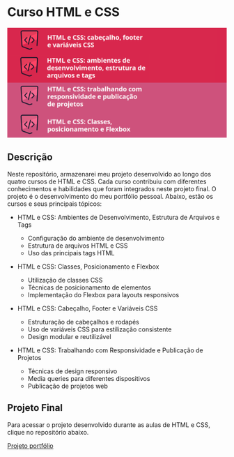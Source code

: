 # Curso HTML e CSS
<p align="center">
<img 
    src="./midia-readme/capa-readme-alura.png"
    width="700"  
/>
</p>

## Descrição
Neste repositório, armazenarei meu projeto desenvolvido ao longo dos quatro cursos de HTML e CSS. Cada curso contribuiu com diferentes conhecimentos e habilidades que foram integrados neste projeto final. O projeto é o desenvolvimento do meu portfólio pessoal. Abaixo, estão os cursos e seus principais tópicos:

- HTML e CSS: Ambientes de Desenvolvimento, Estrutura de Arquivos e Tags

  - Configuração do ambiente de desenvolvimento
  - Estrutura de arquivos HTML e CSS
  - Uso das principais tags HTML

- HTML e CSS: Classes, Posicionamento e Flexbox

  - Utilização de classes CSS
  - Técnicas de posicionamento de elementos
  - Implementação do Flexbox para layouts responsivos

- HTML e CSS: Cabeçalho, Footer e Variáveis CSS

  - Estruturação de cabeçalhos e rodapés
  - Uso de variáveis CSS para estilização consistente
  - Design modular e reutilizável
  
- HTML e CSS: Trabalhando com Responsividade e Publicação de Projetos

  - Técnicas de design responsivo
  - Media queries para diferentes dispositivos
  - Publicação de projetos web

## Projeto Final
Para acessar o projeto desenvolvido durante as aulas de HTML e CSS, clique no repositório abaixo.

<a href="https://github.com/SergioSinhoca/"
title="View repository">Projeto portfólio</a>